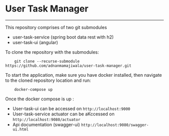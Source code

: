 # User Task Manager
---

This repository comprises of two git submodules
- user-task-service (spring boot data rest with h2)
- user-task-ui (angular)

To clone the repository with the submodules:
```
    git clone --recurse-submodule https://github.com/adnanmamajiwala/user-task-manager.git
``` 

To start the application, make sure you have docker installed, then navigate to the cloned repository location and run:
```
    docker-compose up
```

Once the docker compose is up :
- User-task-ui can be accessed on `http://localhost:9000`
- User-task-service actuator can be aKccessed on  `http://localhost:9080/actuator`
- Api documentation (swagger-ui) `http://localhost:9080/swagger-ui.html`

